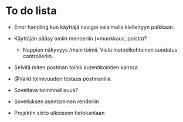 # To do lista

- Error handling kun käyttäjä navigoi selaimella kiellettyyn paikkaan.

- Käyttäjän pääsy omiin menoeriin (=muokkaus, poisto)?
    - Nappien näkyvyys /main toimii. Vielä metodikohtainen suodatus controlleriin.

- Selvitä miten postman toimii autentikointien kanssa.

- @Valid toimivuuden testaus postmanilla.

- Soveltava toiminnallisuus?

- Sovelluksen asentaminen renderiin

- Projektin siirto ulkoiseen tietokantaan